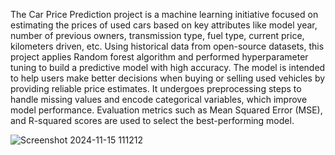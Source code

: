 The Car Price Prediction project is a machine learning initiative focused on estimating the prices of used cars based on key attributes like model year, number of previous owners, transmission type, fuel type, current price, kilometers driven, etc. Using historical data from open-source datasets, this project applies Random forest algorithm and performed hyperparameter tuning  to build a predictive model with high accuracy. The model is intended to help users make better decisions when buying or selling used vehicles by providing reliable price estimates. It undergoes preprocessing steps to handle missing values and encode categorical variables, which improve model performance.
Evaluation metrics such as Mean Squared Error (MSE), and R-squared scores are used to select the best-performing model. 


![Screenshot 2024-11-15 111212](https://github.com/user-attachments/assets/b8dc9fef-1672-426b-96ba-cff5fe011bb7)
